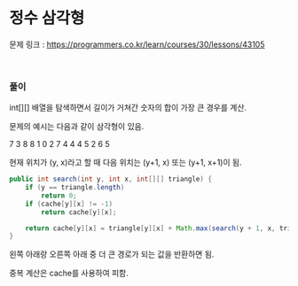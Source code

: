 정수 삼각형
===

문제 링크 : https://programmers.co.kr/learn/courses/30/lessons/43105

<br>

### 풀이

int[][] 배열을 탐색하면서 길이가 거쳐간 숫자의 합이 가장 큰 경우를 계산.

문제의 예시는 다음과 같이 삼각형이 있음.

7
3 8
8 1 0
2 7 4 4
4 5 2 6 5

현재 위치가 (y, x)라고 할 때 다음 위치는 (y+1, x) 또는 (y+1, x+1)이 됨.

~~~java
public int search(int y, int x, int[][] triangle) {
	if (y == triangle.length)
		return 0;
	if (cache[y][x] != -1)
		return cache[y][x];

	return cache[y][x] = triangle[y][x] + Math.max(search(y + 1, x, triangle), search(y + 1, x + 1, triangle));
}
~~~

왼쪽 아래랑 오른쪽 아래 중 더 큰 경로가 되는 값을 반환하면 됨.

중복 계산은 cache를 사용하여 피함.